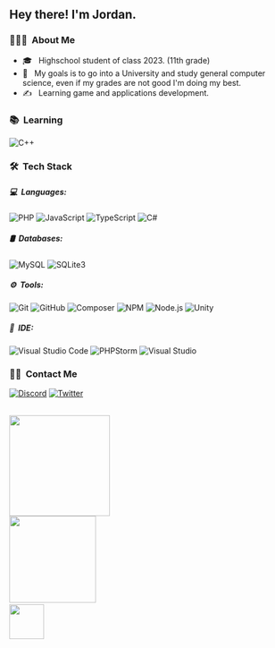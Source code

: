 <h2> Hey there! I'm Jordan. </h2>

<h3> 👨🏻‍💻 &nbsp;About Me </h3>

- 🎓 &nbsp; Highschool student of class 2023. (11th grade)
- 🌱 &nbsp; My goals is to go into a University and study general computer science, even if my grades are not good I'm doing my best.
- ✍️ &nbsp; Learning game and applications development.

<h3> 📚 &nbsp;Learning</h3>

  ![C++](https://img.shields.io/badge/C++-044F88?style=for-the-badge&logo=c%2B%2B&logoColor=white)

<h3> 🛠 &nbsp;Tech Stack</h3>
<h5> 💻 &nbsp;Languages: </h5>

  ![PHP](https://img.shields.io/badge/PHP-777BB4?style=for-the-badge&logo=php&logoColor=white)
  ![JavaScript](https://img.shields.io/badge/JavaScript-323330?style=for-the-badge&logo=javascript&logoColor=F7DF1E)
  ![TypeScript](https://img.shields.io/badge/TypeScript-007ACC?style=for-the-badge&logo=typescript&logoColor=white)
  ![C#](https://img.shields.io/badge/C%23-239120?style=for-the-badge&logo=c-sharp&logoColor=white)

<h5> 🛢 &nbsp;Databases: </h5>

  ![MySQL](https://img.shields.io/badge/MySQL-00758F?style=for-the-badge&logo=mysql&logoColor=white)
  ![SQLite3](https://img.shields.io/badge/SQLite3-0080FE?style=for-the-badge&logo=sqlite&logoColor=white)

<h5> ⚙️ &nbsp;Tools: </h5>

  ![Git](https://img.shields.io/badge/Git-F1502F?style=for-the-badge&logo=git&logoColor=white)
  ![GitHub](https://img.shields.io/badge/GitHub-100000?style=for-the-badge&logo=github&logoColor=white)
  ![Composer](https://img.shields.io/badge/Composer-EFE0C4?style=for-the-badge&logo=Composer&logoColor=black)
  ![NPM](https://img.shields.io/badge/NPM-white?style=for-the-badge&logo=npm&logoColor=white)
  ![Node.js](https://img.shields.io/badge/Node.js-43853D?style=for-the-badge&logo=node.js&logoColor=white)
  ![Unity](https://img.shields.io/badge/Unity-100000?style=for-the-badge&logo=unity&logoColor=white)

<h5> 🔧 &nbsp;IDE: </h5>

  ![Visual Studio Code](https://img.shields.io/badge/visual%20studio%20code-333333?style=for-the-badge&logo=visual-studio-code&logoColor=007ACC)
  ![PHPStorm](https://img.shields.io/badge/PHPStorm-D06EF7?style=for-the-badge&logo=phpstorm&logoColor=black)
  ![Visual Studio](https://img.shields.io/badge/visual%20studio-333333?style=for-the-badge&logo=visual-studio&logoColor=007ACC)

<h3> 🤝🏻 &nbsp;Contact Me </h3>

<a href="https://discord.com/users/805887700208189472" target="_blank"><img alt="Discord" src="https://img.shields.io/badge/Discord-7289DA?style=for-the-badge&logo=discord&logoColor=white"></a>
<a href="https://twitter.com/JustJ0rd4n" target="_blank"><img alt="Twitter" src="https://img.shields.io/badge/Twitter-1DA1F2?style=for-the-badge&logo=twitter&logoColor=white"></a>

<br/>
<a href="https://github.com/JustJ0rd4n"><img height="180em" src="https://github-readme-stats.vercel.app/api?username=JustJ0rd4n&show_icons=true&count_private=true"/> </a>
<br/>
<a href="https://myanimelist.net/profile/JustJ0rd4n" target="_blank"><img height="155em" src="https://malsignature.com/?/view?username=JustJ0rd4n&style=normal"/> <a/>
<br/>
<a href="https://youtube.com/watch?v=dQw4w9WgXcQ" target="_blank"><img height="62.3em" src="https://profile-counter.glitch.me/JustJ0rd4n/count.svg"/> <a/>
